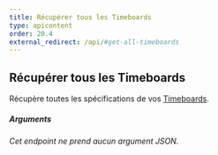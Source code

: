 ```yaml
---
title: Récupérer tous les Timeboards
type: apicontent
order: 20.4
external_redirect: /api/#get-all-timeboards
---
```


## Récupérer tous les Timeboards
Récupère toutes les spécifications de vos [Timeboards](/graphing/dashboards/timeboard).

##### Arguments
*Cet endpoint ne prend aucun argument JSON.*